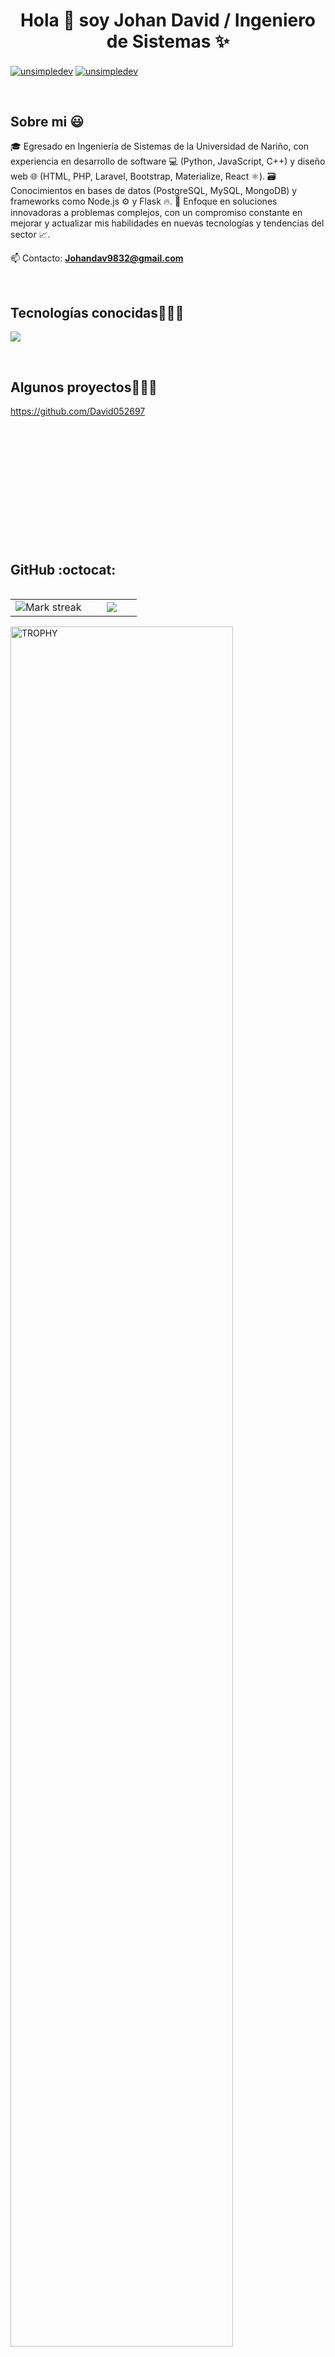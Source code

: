 <h1 align="center">Hola 👋  soy Johan David / Ingeniero de Sistemas ✨ </h1> 

<p align="left">
<a href="https://fb.com/unsimpledev" target="blank"><img align="center" src="https://img.shields.io/badge/Facebook-1877F2?style=for-the-badge&logo=facebook&logoColor=white" alt="unsimpledev"  /></a>
<a href="https://www.linkedin.com/in/johan-david-coral-marcillo-52a8ba197/" target="blank"><img align="center" src="https://www.linkedin.com/in/johan-david-coral-marcillo-52a8ba197/" alt="unsimpledev"/></a>
  </p>
<br>
<h2>Sobre mi 😃</h2>
<!--Intro start-->

<p align="left">
  
🎓 Egresado en Ingeniería de Sistemas de la Universidad de Nariño, con experiencia en desarrollo de software 💻 (Python, JavaScript, C++) y diseño web 🌐 (HTML, PHP, Laravel, Bootstrap, Materialize, React ⚛️).
🗃️ Conocimientos en bases de datos (PostgreSQL, MySQL, MongoDB) y frameworks como Node.js ⚙️ y Flask 🔥.
🚀 Enfoque en soluciones innovadoras a problemas complejos, con un compromiso constante en mejorar y actualizar mis habilidades en nuevas tecnologías y tendencias del sector 📈.


📫 Contacto: **Johandav9832@gmail.com**
<!--Intro end-->
  </p>
<br>

<h2 >Tecnologías conocidas👨🏻‍💻</h2>
<!--tech stack icons-->
<p align="left">
  <a href="https://skillicons.dev">
    <img src="https://skillicons.dev/icons?i=c,cpp,java,php,py,css,html,js,nodejs,mysql,sqlite,git,github,docker,materialui,eclipse,vscode,bash,linux,ai,ps&perline=12" />
  </a>
</p>
<br>
<!-------------------------->
<div id="proyectos">
<h2 >Algunos proyectos👨🏻‍💻</h2>
<a href="https://github.com/David052697" target="_blank"> https://github.com/David052697</a>
  
  </div>
<br>
<br><br>
<br>
<br><br><br>
<br><br>

  <br>
<br><br>

<h2>GitHub :octocat:</h2>
<!--- stats & Trophy (start) -->
<p align="center">
  <!--- stats (start) -->
<table align="left">
<tr border="none">
<td width="60%" align="center">

<!--  <img  align="center"  src="https://github-readme-stats.vercel.app/api?username=unsimpledev&theme=dark&show_icons=true&count_private=true" />
  <br></br> -->
  <img  title="🔥 Get streak stats for your profile at git.io/streak-stats" alt="Mark streak" src="https://github-readme-streak-stats.herokuapp.com/?user=unsimpledev&theme=dark&hide_border=false" /> 
</td>

<td width="40%" align="center">

  <img  align="center"  src="https://github-readme-stats.anuraghazra1.vercel.app/api/top-langs/?username=unsimpledev&theme=dark&hide_border=false&no-bg=true&no-frame=true&langs_count=10"/>

  </td>
</tr>
</table>
<!--- stats (end) -->

<!--- trophy (start) -->
<div align=left>
  <a href="https://github.com/ryo-ma/github-profile-trophy" title="Go to Source">
      <img align="center" width=84% src="https://github-profile-trophy.vercel.app/?username=unsimpledev&theme=radical&row=1&column=7&margin-h=15&margin-w=5&no-bg=true" alt="TROPHY" />
    </a>
</div>
<!--- trophy (start) -->


</p>        
<!--- stats (end) -->
